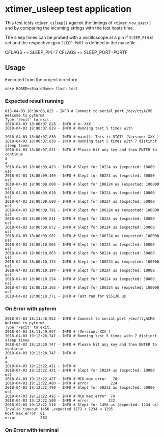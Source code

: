 # xtimer_usleep test application

This test tests `xtimer_usleep()` against the timings of `xtimer_now_usec()`
 and by comparing the incoming strings with the test hosts time. 

The sleep times can be probed with a oscilloscope at a pin if `SLEEP_PIN` is set
and the respective gpio `SLEEP_PORT` is defined in the makefile.

CFLAGS += SLEEP_PIN=7
CFLAGS += SLEEP_PORT=PORTF

## Usage
Executed from the project directory
```
make BOARD=<BoardName> flash test
```

### Expected result running 
```
018-04-03 18:00:06,825 - INFO # Connect to serial port /dev/ttyACM0
Welcome to pyterm!
Type '/exit' to exit.
2018-04-03 18:00:07,828 - INFO # n: XXX
2018-04-03 18:00:07,829 - INFO # Running test 5 times with 

2018-04-03 18:00:07,830 - INFO # main(): This is RIOT! (Version: XXX )
2018-04-03 18:00:07,830 - INFO # Running test 5 times with 7 distinct sleep times
2018-04-03 18:00:07,831 - INFO # Please hit any key and then ENTER to continue
a
a
2018-04-03 18:00:09,429 - INFO # Slept for 10224 us (expected: 10000 us)
2018-04-03 18:00:09,489 - INFO # Slept for 50224 us (expected: 50000 us)
2018-04-03 18:00:09,600 - INFO # Slept for 100224 us (expected: 100000 us)
2018-04-03 18:00:09,620 - INFO # Slept for 10224 us (expected: 10000 us)
2018-04-03 18:00:09,680 - INFO # Slept for 50224 us (expected: 50000 us)
2018-04-03 18:00:09,791 - INFO # Slept for 100224 us (expected: 100000 us)
2018-04-03 18:00:09,811 - INFO # Slept for 10224 us (expected: 10000 us)
2018-04-03 18:00:09,872 - INFO # Slept for 50224 us (expected: 50000 us)
2018-04-03 18:00:09,982 - INFO # Slept for 100224 us (expected: 100000 us)
2018-04-03 18:00:10,003 - INFO # Slept for 10224 us (expected: 10000 us)
2018-04-03 18:00:10,063 - INFO # Slept for 50224 us (expected: 50000 us)
2018-04-03 18:00:10,173 - INFO # Slept for 100224 us (expected: 100000 us)
2018-04-03 18:00:10,194 - INFO # Slept for 10224 us (expected: 10000 us)
2018-04-03 18:00:10,254 - INFO # Slept for 50224 us (expected: 50000 us)
2018-04-03 18:00:10,365 - INFO # Slept for 100224 us (expected: 100000 us)
2018-04-03 18:00:10,371 - INFO # Test ran for 955136 us

```

### On Error with pyterm
```
2018-04-03 18:11:48,952 - INFO # Connect to serial port /dev/ttyACM0
Welcome to pyterm!
Type '/exit' to exit.
2018-04-03 18:11:49,957 - INFO # (Version: XXX )
2018-04-03 19:12:20,747 - INFO # Running test 5 times with 7 distinct sleep times
2018-04-03 19:12:20,747 - INFO # Please hit any key and then ENTER to continue
2018-04-03 19:12:20,747 - INFO # 
a
a
2018-04-03 19:12:22,411 - INFO # 
2018-04-03 19:12:22,421 - INFO # Slept for 10224 us (expected: 10000 us)
2018-04-03 19:12:22,427 - INFO # MCU max error   70
2018-04-03 19:12:22,480 - INFO # error          224
2018-04-03 19:12:22,490 - INFO # Slept for 50232 us (expected: 50000 us)
2018-04-03 19:12:22,495 - INFO # MCU max error  70
2018-04-03 19:12:22,500 - INFO # error         232
2018-04-03 19:12:22,510 - INFO # Slept for 1456 us (expected: 1234 us)
Invalid timeout 1456 ,expected 1172 < 1234 < 1295
Host max error  61
error           283
```
### On Error with terminal
```

```
